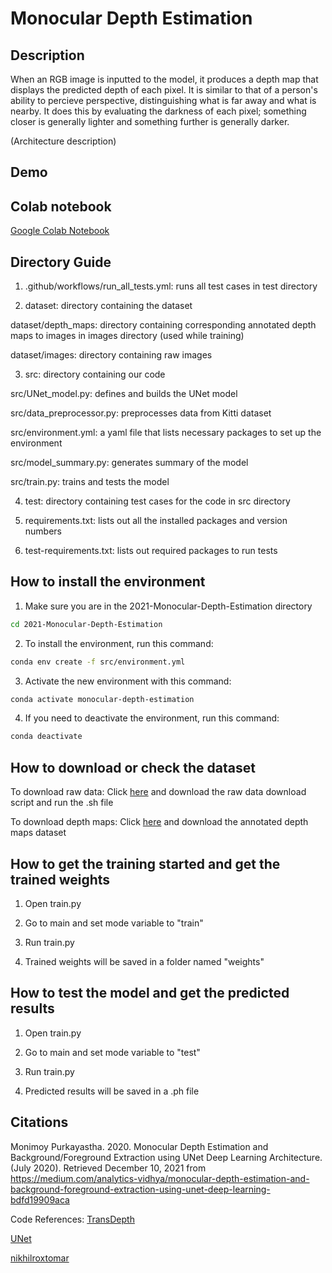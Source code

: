 # Monocular Depth Estimation

## Description
When an RGB image is inputted to the model, it produces a depth map that displays the predicted depth of each pixel. 
It is similar to that of a person's ability to percieve perspective, distinguishing what is far away and what is nearby.
It does this by evaluating the darkness of each pixel; something closer is generally lighter and something further is generally darker.

(Architecture description)

## Demo

## Colab notebook
[Google Colab Notebook](https://colab.research.google.com/drive/13TtdaET7ODnF2ewG49d50OzSDFau9qWG?usp=sharing)

## Directory Guide
1. .github/workflows/run_all_tests.yml: runs all test cases in test directory

2. dataset: directory containing the dataset

dataset/depth_maps: directory containing corresponding annotated depth maps to images in images directory (used while training)

dataset/images: directory containing raw images

3. src: directory containing our code

src/UNet_model.py: defines and builds the UNet model

src/data_preprocessor.py: preprocesses data from Kitti dataset

src/environment.yml: a yaml file that lists necessary packages to set up the environment

src/model_summary.py: generates summary of the model

src/train.py: trains and tests the model
  
4. test: directory containing test cases for the code in src directory

5. requirements.txt: lists out all the installed packages and version numbers

6. test-requirements.txt: lists out required packages to run tests


## How to install the environment
1. Make sure you are in the 2021-Monocular-Depth-Estimation directory
```bash
cd 2021-Monocular-Depth-Estimation
```
2. To install the environment, run this command:
```bash
conda env create -f src/environment.yml
```
3. Activate the new environment with this command:
```bash
conda activate monocular-depth-estimation
```
4. If you need to deactivate the environment, run this command:
```bash
conda deactivate
```

## How to download or check the dataset
To download raw data: Click [here](http://www.cvlibs.net/datasets/kitti/raw_data.php) and download the raw data download script and run the .sh file

To download depth maps: Click [here](http://www.cvlibs.net/datasets/kitti/eval_depth.php?benchmark=depth_prediction) and download the annotated depth maps dataset

## How to get the training started and get the trained weights
1. Open train.py

2. Go to main and set mode variable to "train"

3. Run train.py

4. Trained weights will be saved in a folder named "weights"

## How to test the model and get the predicted results
1. Open train.py

2. Go to main and set mode variable to "test"

3. Run train.py

4. Predicted results will be saved in a .ph file

## Citations
Monimoy Purkayastha. 2020. Monocular Depth Estimation and Background/Foreground Extraction using UNet Deep Learning Architecture. (July 2020). Retrieved December 10, 2021 from https://medium.com/analytics-vidhya/monocular-depth-estimation-and-background-foreground-extraction-using-unet-deep-learning-bdfd19909aca 

Code References:
[TransDepth](https://github.com/syKevinPeng/TransDepth)

[UNet](https://github.com/syKevinPeng/UNet)

[nikhilroxtomar](https://github.com/nikhilroxtomar/Semantic-Segmentation-Architecture/blob/main/PyTorch/unet.py)
